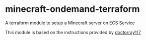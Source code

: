 # minecraft-ondemand-terraform
A terraform module to setup a Minecraft server on ECS Service 

This module is based on the instructions provided by [doctorray117](https://github.com/doctorray117/minecraft-ondemand)

